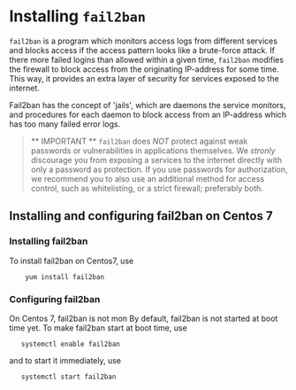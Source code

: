 # Installing `fail2ban`

`fail2ban` is a program which monitors access logs from different services and blocks access if the access pattern looks like a brute-force attack. If there more failed logins than allowed within a given time, `fail2ban` modifies the firewall to block access from the originating IP-address for some time.
This way, it provides an extra layer of security for services exposed to the internet.

Fail2ban has the concept of 'jails', which are daemons the service monitors, and procedures for each daemon to block access from an IP-address which has too many failed error logs.

> ** IMPORTANT **
> `fail2ban` does *NOT* protect against weak passwords or vulnerabilities in applications themselves.
> We *stronly* discourage you from exposing a services to the internet directly with only a
> password as protection. If you use passwords for authorization, we recommend you to also use an
> additional method for access control, such as whitelisting, or a strict firewall; preferably both.

## Installing and configuring fail2ban on Centos 7

### Installing fail2ban

To install fail2ban on Centos7, use
```
    yum install fail2ban
```

### Configuring fail2ban

On Centos 7, fail2ban is not mon
By default, fail2ban is not started at boot time yet. To make fail2ban start at boot time, use
```
   systemctl enable fail2ban
```
and to start it immediately, use
```
   systemctl start fail2ban
```

 